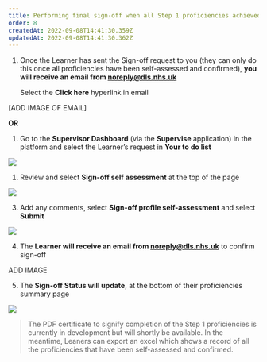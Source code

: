 ```yaml
---
title: Performing final sign-off when all Step 1 proficiencies achieved by Learner
order: 8
createdAt: 2022-09-08T14:41:30.359Z
updatedAt: 2022-09-08T14:41:30.362Z
---
```

1. Once the Learner has sent the Sign-off request to you (they can only do this once all proficiencies have been self-assessed and confirmed), **you will receive an email from noreply@dls.nhs.uk** 

   Select the **Click here** hyperlink​ in email

\[﻿ADD IMAGE OF EMAIL]

**OR**

1. Go to the **Supervisor Dashboard** (via the **Supervise** application) in the platform and select the Learner’s request in **Your to do list** 

![](/img/sign-off_2_n.png)

1. Review and select **Sign-off self assessment** at the top of the page​

![](/img/sign-off_3_n.png)

3. Add any comments​, select **Sign-off ​profile self-assessment​** and select **Submit​**

![](/img/sign-off_4_n.png)

4. The **Learner will receive an email from noreply@dls.nhs.uk** to confirm sign-off​

A﻿DD IMAGE

5. The **Sign-off Status will update**, at the bottom of their proficiencies summary page​

![](/img/sign-off_6.png)

> The PDF certificate to signify completion of the Step 1 proficiencies is currently in development but will shortly be available. In the meantime, Leaners can export an excel which shows a record of all the proficiencies that have been self-assessed and confirmed.​